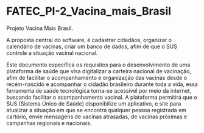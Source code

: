# FATEC_PI-2_Vacina_mais_Brasil

Projeto Vacina Mais Brasil.

 A proposta central do software, é cadastrar cidadãos, organizar o calendário de vacinas, criar um banco de dados, afim de que o SUS controle a situação vacinal nacional.

 Este documento especifica os requisitos para o desenvolvimento de uma plataforma de saúde que visa digitalizar a carteira nacional de vacinação, afim de facilitar o acompanhamento e organização das vacinas desde o recém-nascido e acompanhar o cidadão brasileiro durante toda a vida, essa ferramenta de saúde tecnológica torna-se acessível por meio da internet, buscando facilitar o acompanhamento vacinal.
A plataforma permitirá que o SUS (Sistema Único de Saúde) disponibilize um aplicativo, e site para atualizar a situação em que se encontra qualquer pessoa registrada em cartório, envie mensagens de vacinas atrasadas, de vacinas próximas e campanhas regionais e nacionais.
